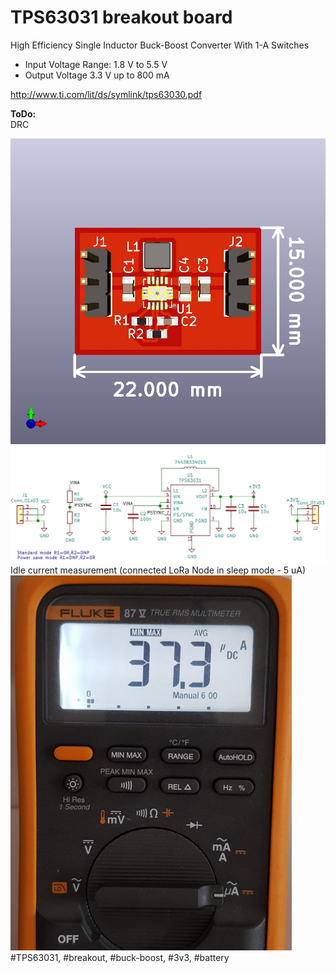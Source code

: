 # TPS63031 breakout board
High Efficiency Single Inductor Buck-Boost Converter With 1-A Switches

- Input Voltage Range: 1.8 V to 5.5 V
- Output Voltage 3.3 V up to 800 mA

http://www.ti.com/lit/ds/symlink/tps63030.pdf

<b>ToDo:</b><br>
DRC<br>

<img src="https://github.com/cernohorsky/TPS63031/blob/master/pictures/TPS63031-View.jpg" />
<img src="https://github.com/cernohorsky/TPS63031/blob/master/pictures/TPS63031-Schematic.jpg" />
Idle current measurement (connected LoRa Node in sleep mode - 5 uA)
<img src="https://github.com/cernohorsky/TPS63031/blob/master/pictures/TPS63031-IdleCurrent.jpg" height="600" />
#TPS63031, #breakout, #buck-boost, #3v3, #battery
